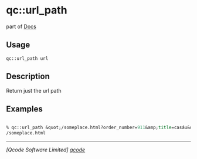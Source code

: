 qc::url_path
============

part of [Docs](.)

Usage
-----
`
        qc::url_path url
    `

Description
-----------
Return just the url path

Examples
--------
```tcl

% qc::url_path &quot;/someplace.html?order_number=911&amp;title=casáu&quot;
/someplace.html
```

----------------------------------
*[Qcode Software Limited] [qcode]*

[qcode]: http://www.qcode.co.uk "Qcode Software"